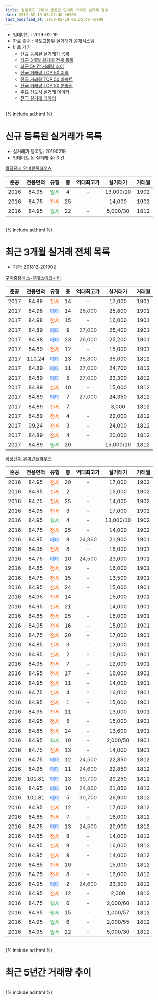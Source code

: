 ```yaml
---
title: 경상북도 구미시 산동면 인덕리 아파트 실거래 정보
date: 2019-02-19 06:25:40 +0900
last_modified_at: 2019-02-19 06:25:40 +0900
---
```


* 업데이트 : 2019-02-19
* 자료 출처 : [국토교통부 실거래가 공개시스템](http://rt.molit.go.kr)
* 바로 가기
    * [신규 등록된 실거래가 목록](#신규-등록된-실거래가-목록)
    * [최근 3개월 실거래 전체 목록](#최근-3개월-실거래-전체-목록)
    * [최근 5년간 거래량 추이](#최근-5년간-거래량-추이)
    * [전국 거래량 TOP 50 지역](https://ayogom.github.io/apt-trade-info/최근-3개월-전국에서-가장-거래가-많이-발생한-지역)
    * [전국 거래량 TOP 50 아파트](https://ayogom.github.io/apt-trade-info/최근-3개월-전국에서-가장-거래가-많이-발생한-아파트)
    * [전국 거래량 TOP 50 분양권](https://ayogom.github.io/apt-trade-info/최근-3개월-전국에서-가장-거래가-많이-발생한-분양권)
    * [주요 신도시 실거래 데이터](https://ayogom.github.io/apt-trade-info/주요-신도시)
    * [전국 실거래 데이터](https://ayogom.github.io/apt-trade-info/전국)
<br>
{% include ad.html %}
<br>

# 신규 등록된 실거래가 목록
* 실거래가 등록일: 20190219
* 업데이트 된 실거래 수: 3 건


[확장단지 우미린풀하우스](https://search.naver.com/search.naver?query=%EA%B2%BD%EC%83%81%EB%B6%81%EB%8F%84+%EA%B5%AC%EB%AF%B8%EC%8B%9C+%EC%82%B0%EB%8F%99%EB%A9%B4+%EC%9D%B8%EB%8D%95%EB%A6%AC+%ED%99%95%EC%9E%A5%EB%8B%A8%EC%A7%80+%EC%9A%B0%EB%AF%B8%EB%A6%B0%ED%92%80%ED%95%98%EC%9A%B0%EC%8A%A4)

|준공|전용면적|유형|층|역대최고가|실거래가|거래월|
|:---:|:---:|:---:|:---:|:---:|:---:|:---:|
|2016|84.95|<span style="color:#34a853">월세</span>|4|<span style="color:#444444">-</span>|13,000/10|1902|
|2016|84.75|<span style="color:#ff5a00">전세</span>|25|<span style="color:#444444">-</span>|14,000|1902|
|2016|84.95|<span style="color:#34a853">월세</span>|22|<span style="color:#444444">-</span>|5,000/30|1812|


<br>
{% include ad.html %}
<br>

# 최근 3개월 실거래 전체 목록
* 기준: 201812-201902


[구미중흥에스-클래스에코시티](https://search.naver.com/search.naver?query=%EA%B2%BD%EC%83%81%EB%B6%81%EB%8F%84+%EA%B5%AC%EB%AF%B8%EC%8B%9C+%EC%82%B0%EB%8F%99%EB%A9%B4+%EC%9D%B8%EB%8D%95%EB%A6%AC+%EA%B5%AC%EB%AF%B8%EC%A4%91%ED%9D%A5%EC%97%90%EC%8A%A4-%ED%81%B4%EB%9E%98%EC%8A%A4%EC%97%90%EC%BD%94%EC%8B%9C%ED%8B%B0)

|준공|전용면적|유형|층|역대최고가|실거래가|거래월|
|:---:|:---:|:---:|:---:|:---:|:---:|:---:|
|2017|84.89|<span style="color:#ff5a00">전세</span>|14|<span style="color:#444444">-</span>|17,000|1901|
|2017|84.98|<span style="color:#4285f3">매매</span>|14|<span style="color:#444444">26,000</span>|25,800|1901|
|2017|84.98|<span style="color:#ff5a00">전세</span>|15|<span style="color:#444444">-</span>|16,000|1901|
|2017|84.89|<span style="color:#4285f3">매매</span>|9|<span style="color:#444444">27,000</span>|25,400|1901|
|2017|84.98|<span style="color:#4285f3">매매</span>|23|<span style="color:#444444">26,000</span>|25,200|1901|
|2017|84.89|<span style="color:#ff5a00">전세</span>|12|<span style="color:#444444">-</span>|15,000|1901|
|2017|110.24|<span style="color:#4285f3">매매</span>|13|<span style="color:#444444">35,800</span>|35,000|1812|
|2017|84.89|<span style="color:#4285f3">매매</span>|11|<span style="color:#444444">27,000</span>|24,700|1812|
|2017|84.89|<span style="color:#4285f3">매매</span>|5|<span style="color:#444444">27,000</span>|23,300|1812|
|2017|84.89|<span style="color:#ff5a00">전세</span>|10|<span style="color:#444444">-</span>|15,000|1812|
|2017|84.89|<span style="color:#4285f3">매매</span>|7|<span style="color:#444444">27,000</span>|24,350|1812|
|2017|84.89|<span style="color:#ff5a00">전세</span>|7|<span style="color:#444444">-</span>|3,000|1812|
|2017|84.89|<span style="color:#ff5a00">전세</span>|4|<span style="color:#444444">-</span>|22,000|1812|
|2017|99.24|<span style="color:#ff5a00">전세</span>|3|<span style="color:#444444">-</span>|24,000|1812|
|2017|84.89|<span style="color:#ff5a00">전세</span>|4|<span style="color:#444444">-</span>|20,000|1812|
|2017|84.89|<span style="color:#34a853">월세</span>|20|<span style="color:#444444">-</span>|15,000/10|1812|

[확장단지 우미린풀하우스](https://search.naver.com/search.naver?query=%EA%B2%BD%EC%83%81%EB%B6%81%EB%8F%84+%EA%B5%AC%EB%AF%B8%EC%8B%9C+%EC%82%B0%EB%8F%99%EB%A9%B4+%EC%9D%B8%EB%8D%95%EB%A6%AC+%ED%99%95%EC%9E%A5%EB%8B%A8%EC%A7%80+%EC%9A%B0%EB%AF%B8%EB%A6%B0%ED%92%80%ED%95%98%EC%9A%B0%EC%8A%A4)

|준공|전용면적|유형|층|역대최고가|실거래가|거래월|
|:---:|:---:|:---:|:---:|:---:|:---:|:---:|
|2016|84.95|<span style="color:#ff5a00">전세</span>|20|<span style="color:#444444">-</span>|17,000|1902|
|2016|84.95|<span style="color:#ff5a00">전세</span>|2|<span style="color:#444444">-</span>|15,000|1902|
|2016|84.75|<span style="color:#ff5a00">전세</span>|25|<span style="color:#444444">-</span>|14,000|1902|
|2016|84.95|<span style="color:#ff5a00">전세</span>|3|<span style="color:#444444">-</span>|17,000|1902|
|2016|84.95|<span style="color:#34a853">월세</span>|4|<span style="color:#444444">-</span>|13,000/10|1902|
|2016|84.75|<span style="color:#ff5a00">전세</span>|25|<span style="color:#444444">-</span>|14,000|1902|
|2016|84.95|<span style="color:#4285f3">매매</span>|8|<span style="color:#444444">24,860</span>|21,900|1901|
|2016|84.95|<span style="color:#ff5a00">전세</span>|8|<span style="color:#444444">-</span>|16,000|1901|
|2016|84.75|<span style="color:#4285f3">매매</span>|10|<span style="color:#444444">24,500</span>|23,000|1901|
|2016|84.85|<span style="color:#ff5a00">전세</span>|19|<span style="color:#444444">-</span>|16,000|1901|
|2016|84.75|<span style="color:#ff5a00">전세</span>|15|<span style="color:#444444">-</span>|13,500|1901|
|2016|84.95|<span style="color:#ff5a00">전세</span>|24|<span style="color:#444444">-</span>|15,000|1901|
|2016|84.95|<span style="color:#ff5a00">전세</span>|14|<span style="color:#444444">-</span>|16,000|1901|
|2016|84.95|<span style="color:#ff5a00">전세</span>|21|<span style="color:#444444">-</span>|14,000|1901|
|2016|84.85|<span style="color:#ff5a00">전세</span>|25|<span style="color:#444444">-</span>|18,000|1901|
|2016|84.95|<span style="color:#ff5a00">전세</span>|16|<span style="color:#444444">-</span>|15,000|1901|
|2016|84.75|<span style="color:#ff5a00">전세</span>|20|<span style="color:#444444">-</span>|17,000|1901|
|2016|84.85|<span style="color:#ff5a00">전세</span>|3|<span style="color:#444444">-</span>|13,000|1901|
|2016|84.95|<span style="color:#ff5a00">전세</span>|2|<span style="color:#444444">-</span>|15,000|1901|
|2016|84.95|<span style="color:#ff5a00">전세</span>|7|<span style="color:#444444">-</span>|12,000|1901|
|2016|84.95|<span style="color:#ff5a00">전세</span>|17|<span style="color:#444444">-</span>|16,000|1901|
|2016|84.95|<span style="color:#ff5a00">전세</span>|11|<span style="color:#444444">-</span>|14,000|1901|
|2016|84.75|<span style="color:#ff5a00">전세</span>|4|<span style="color:#444444">-</span>|16,000|1901|
|2016|84.95|<span style="color:#ff5a00">전세</span>|1|<span style="color:#444444">-</span>|15,000|1901|
|2016|84.95|<span style="color:#ff5a00">전세</span>|11|<span style="color:#444444">-</span>|13,000|1901|
|2016|84.95|<span style="color:#ff5a00">전세</span>|5|<span style="color:#444444">-</span>|15,000|1901|
|2016|84.85|<span style="color:#ff5a00">전세</span>|24|<span style="color:#444444">-</span>|13,600|1901|
|2016|84.95|<span style="color:#34a853">월세</span>|10|<span style="color:#444444">-</span>|2,000/50|1901|
|2016|84.75|<span style="color:#ff5a00">전세</span>|13|<span style="color:#444444">-</span>|14,000|1901|
|2016|84.75|<span style="color:#4285f3">매매</span>|12|<span style="color:#444444">24,500</span>|22,850|1812|
|2016|84.95|<span style="color:#4285f3">매매</span>|11|<span style="color:#444444">24,600</span>|22,850|1812|
|2016|101.81|<span style="color:#4285f3">매매</span>|13|<span style="color:#444444">30,700</span>|29,250|1812|
|2016|84.95|<span style="color:#4285f3">매매</span>|10|<span style="color:#444444">24,860</span>|21,850|1812|
|2016|101.81|<span style="color:#4285f3">매매</span>|5|<span style="color:#444444">30,700</span>|26,900|1812|
|2016|84.95|<span style="color:#ff5a00">전세</span>|12|<span style="color:#444444">-</span>|17,000|1812|
|2016|84.85|<span style="color:#ff5a00">전세</span>|7|<span style="color:#444444">-</span>|18,000|1812|
|2016|84.75|<span style="color:#4285f3">매매</span>|13|<span style="color:#444444">24,500</span>|20,900|1812|
|2016|84.85|<span style="color:#ff5a00">전세</span>|8|<span style="color:#444444">-</span>|14,000|1812|
|2016|84.95|<span style="color:#ff5a00">전세</span>|9|<span style="color:#444444">-</span>|16,000|1812|
|2016|84.95|<span style="color:#ff5a00">전세</span>|9|<span style="color:#444444">-</span>|14,000|1812|
|2016|84.85|<span style="color:#ff5a00">전세</span>|10|<span style="color:#444444">-</span>|15,000|1812|
|2016|84.75|<span style="color:#ff5a00">전세</span>|8|<span style="color:#444444">-</span>|16,000|1812|
|2016|84.95|<span style="color:#4285f3">매매</span>|2|<span style="color:#444444">24,600</span>|23,300|1812|
|2016|84.95|<span style="color:#ff5a00">전세</span>|12|<span style="color:#444444">-</span>|2,000|1812|
|2016|84.75|<span style="color:#34a853">월세</span>|6|<span style="color:#444444">-</span>|2,000/60|1812|
|2016|84.95|<span style="color:#34a853">월세</span>|15|<span style="color:#444444">-</span>|1,000/57|1812|
|2016|84.95|<span style="color:#34a853">월세</span>|6|<span style="color:#444444">-</span>|2,000/55|1812|
|2016|84.95|<span style="color:#34a853">월세</span>|22|<span style="color:#444444">-</span>|5,000/30|1812|


<br>
{% include ad.html %}
<br>

# 최근 5년간 거래량 추이


<div style="width:100%;">
    <canvas id="deal_progress" height="200"></canvas>
</div>

<script>
new Chart(document.getElementById("deal_progress"), {
    type: 'line',
    data: {
        labels: ['201402','201403','201404','201405','201406','201407','201408','201409','201410','201411','201412','201501','201502','201503','201504','201505','201506','201507','201508','201509','201510','201511','201512','201601','201602','201603','201604','201605','201606','201607','201608','201609','201610','201611','201612','201701','201702','201703','201704','201705','201706','201707','201708','201709','201710','201711','201712','201801','201802','201803','201804','201805','201806','201807','201808','201809','201810','201811','201812','201901','201902'],
        datasets: [{
            label: '매매',
            pointRadius: 1,
            data: [0, 0, 0, 0, 0, 0, 0, 0, 0, 0, 0, 0, 0, 0, 0, 0, 0, 0, 0, 0, 0, 0, 0, 0, 0, 0, 0, 0, 0, 0, 0, 0, 0, 0, 0, 1, 0, 0, 1, 0, 0, 3, 0, 0, 2, 4, 4, 23, 9, 10, 10, 8, 8, 4, 2, 5, 6, 7, 11, 5, 0],
            borderColor: "rgba(255, 201, 14, 1)",
            backgroundColor: "rgba(255, 201, 14, 0.5)",
            fill: false,
            lineTension: 0
        },{
            label: '전월세',
            pointRadius: 1,
            data: [0, 0, 0, 0, 0, 0, 0, 0, 0, 0, 0, 0, 0, 0, 0, 0, 0, 0, 0, 0, 0, 0, 0, 1, 0, 0, 0, 0, 1, 0, 0, 3, 5, 23, 32, 50, 36, 16, 8, 1, 3, 1, 0, 5, 4, 8, 20, 18, 10, 4, 5, 2, 8, 2, 6, 2, 4, 4, 18, 24, 6],
            borderColor: "rgba(0, 141, 185, 1)",
            backgroundColor: "rgba(0, 141, 185, 0.5)",
            fill: false,
            lineTension: 0
        }
        ]
    },
    options: {
        responsive: true,
        title: {
            display: false
        },
        tooltips: {
            mode: 'index',
            intersect: false
        },
        hover: {
            mode: 'nearest',
            intersect: true
        },
        scales: {
            xAxes: [{
                display: true,
                scaleLabel: {
                    display: true,
                    labelString: '년/월'
                }
            }],
            yAxes: [{
                display: true,
                ticks: {
                    suggestedMin: 0,
                },
                scaleLabel: {
                    display: true,
                    labelString: '실거래 수'
                }
            }]
        }
    }
});

</script>


<br>
{% include ad.html %}
<br>


